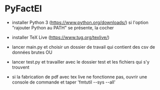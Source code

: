 # PyFactEl

- installer Python 3 (https://www.python.org/downloads/)
    si l'option "rajouter Python au PATH" se présente, la cocher
- installer TeX Live (https://www.tug.org/texlive/)
- lancer main.py et choisir un dossier de travail qui contient des csv de données brutes
OU
- lancer test.py et travailler avec le dossier test et les fichiers qui s'y trouvent

- si la fabrication de pdf avec tex live ne fonctionne pas, ouvrir une console de commande et taper 'fmtutil --sys --all'
